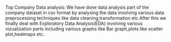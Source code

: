 Top Company Data analysis:
We have done data analysis part of the company dataset in csv format by analysing the data involving various data preprocessing techniques like data cleaning,transformation etc.After this we finally deal with Exploratory Data Analysis(EDA) involving various vizualization parts including various graphs like Bar graph,plots like scatter plot,heatmaps etc.


